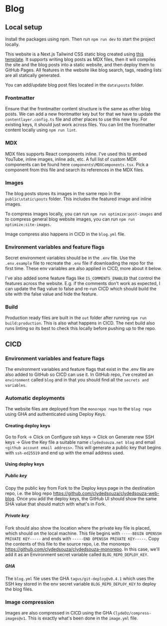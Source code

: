 # Blog

## Local setup

Install the packages using npm. Then run `npm run dev` to start the project locally.

This website is a Next.js Tailwind CSS static blog created using [this template](https://github.com/timlrx/tailwind-nextjs-starter-blog). It supports writing blog posts as MDX files, then it will compiles the site and the blog posts into a static website, and then deploy them to GitHub Pages. All features in the website like blog search, tags, reading lists are all statically generated.

You can add/update blog post files located in the `data\posts` folder.

### Frontmatter

Ensure that the frontmatter content structure is the same as other blog posts. We can add a new frontmatter key but for that we have to update the `contentlayer.config.ts` file and other places to use this new key. For existing keys, it should just work across files. You can lint the frontmatter content locally using `npm run lint`.

### MDX

MDX files supports React components inline. I've used this to embed YouTube, inline images, inline ads, etc. A full list of custom MDX components can be found here `components\MDXComponents.tsx`. Pick a component from this file and search its references in the MDX files.

### Images

The blog posts stores its images in the same repo īn the `public\static\posts` folder. This includes the featured image and inline images.

To compress images locally, you can run `npm run optimize:post-images` and to compress general blog website images, you can run `npm run optimize:site-images`.

Image compress also happens in CICD in the `blog.yml` file.

### Environment variables and feature flags

Secret environment variables should be in the `.env` file. Use the `.env.example` file to recreate the `.env` file if downloading the repo for the first time. These env variables are also applied in CICD, more about it below.

I've also added some feature flags like `IS_COMMENTS_ENABLED` that control the features across the website. E.g. if the comments don't work as expected, I can update the flag value to false and re-run CICD which should build the site with the false value and hide the feature.

### Build

Production ready files are built in the `out` folder after running `npm run build:production`. This is also what happens in CICD. The next build also runs linting so its best to check this locally before pushing up to the repo.

## CICD

### Environment variables and feature flags

The environment variables and feature flags that exist in the .env file are also added to GitHub so CICD can use it. In GitHub repo, I've created an `environment` called `blog` and in that you should find all the `secrets and variables`.

### Automatic deployments

The website files are deployed from the `monorepo repo` to the `blog repo` using GHA and authenticated using Deploy Keys.

#### Creating deploy keys

Go to Fork -> Click on Configure ssh keys -> Click on Generate new SSH keys -> Give the Key file a suitable name `clydedsouza.net blog` and email `<github account email address>`. This will generate a public key that begins with `ssh-ed25519` and end up with the email address used.

#### Using deploy keys

##### Public key

Copy the public key from Fork to the Deploy keys page in the destination repo, i.e. the blog repo https://github.com/clydedsouza/clydedsouza-web-blog. Once you add the deploy keys, the GitHub UI should show the same SHA value that should match with what's in Fork.

##### Private key

Fork should also show the location where the private key file is placed, which should on the local machine. This file begins with `-----BEGIN OPENSSH PRIVATE KEY-----` and ends with `-----END OPENSSH PRIVATE KEY-----`. Copy the contents of this file to the source repo, i.e. the monorepo https://github.com/clydedsouza/clydedsouza-monorepo. In this case, we'll add it as an Environment secret variable called `BLOG_REPO_DEPLOY_KEY`.

##### GHA

The `blog.yml` file uses the GHA `tagus/git-deploy@v0.4.1` which uses the SSH key stored in the env secret variable `BLOG_REPO_DEPLOY_KEY` to deploy the blog files.

### Image compression

Images are also compressed in CICD using the GHA `ClydeDz/compress-images@v1`. This is exactly what's been done in the `image.yml` file.

